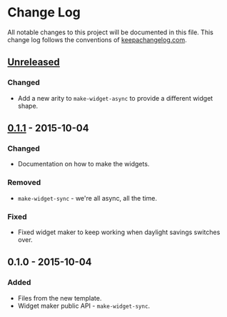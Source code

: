 # Change Log
All notable changes to this project will be documented in this file. This change log follows the conventions of [keepachangelog.com](http://keepachangelog.com/).

## [Unreleased][unreleased]
### Changed
- Add a new arity to `make-widget-async` to provide a different widget shape.

## [0.1.1] - 2015-10-04
### Changed
- Documentation on how to make the widgets.

### Removed
- `make-widget-sync` - we're all async, all the time.

### Fixed
- Fixed widget maker to keep working when daylight savings switches over.

## 0.1.0 - 2015-10-04
### Added
- Files from the new template.
- Widget maker public API - `make-widget-sync`.

[unreleased]: https://github.com/your-name/dappr/compare/0.1.1...HEAD
[0.1.1]: https://github.com/your-name/dappr/compare/0.1.0...0.1.1
